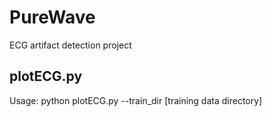 # PureWave
ECG artifact detection project


## plotECG.py
Usage: python plotECG.py --train_dir [training data directory]
